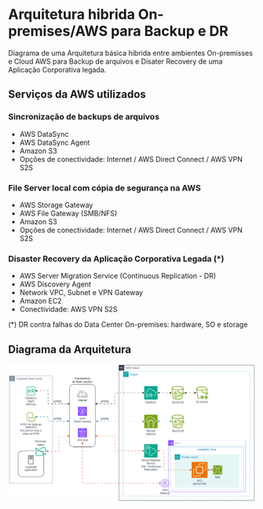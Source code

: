 # Arquitetura hibrida On-premises/AWS para Backup e DR

Diagrama de uma Arquitetura básica hibrida entre ambientes On-premisses e Cloud AWS para Backup de arquivos e Disater Recovery de uma Aplicação Corporativa legada.

## Serviços da AWS utilizados

### Sincronização de backups de arquivos

- AWS DataSync
- AWS DataSync Agent
- Amazon S3
- Opções de conectividade: Internet / AWS Direct Connect / AWS VPN S2S

### File Server local com cópia de segurança na AWS

- AWS Storage Gateway
- AWS File Gateway (SMB/NFS)
- Amazon S3
- Opções de conectividade: Internet / AWS Direct Connect / AWS VPN S2S

### Disaster Recovery da Aplicação Corporativa Legada (*)

- AWS Server Migration Service (Continuous Replication - DR)
- AWS Discovery Agent
- Network VPC, Subnet e VPN Gateway
- Amazon EC2
- Conectividade: AWS VPN S2S

(*) DR contra falhas do Data Center On-premises: hardware, SO e storage

## Diagrama da Arquitetura

![diagrama](./img/Diagram-AWS-Backup-DR.png)
